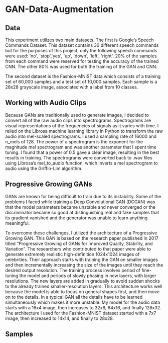 # GAN-Data-Augmentation

## Data
This experiment utilizes two main datasets.  The first is Google’s Speech Commands Dataset.  This dataset contains 30 different speech commands but for the purposes of this project, only the following speech commands were used: 'no', 'stop','yes', 'up', 'down', 'left', 'right'.  20% of the samples from each command were reserved for testing the accuracy of the trained CNN.  The other 80% was used for both the training of the GAN and CNN. 

The second dataset is the Fashion-MNIST data which consists of a training set of 60,000 samples and a test set of 10,000 samples.  Each sample is a 28x28 grayscale image, associated with a label from 10 classes.

## Working with Audio Clips
Because GANs are traditionally used to generate images, I decided to convert all of the raw audio clips into spectrograms.  Spectrograms are visual representations of the frequencies of signals as it varies with time.   I relied on the Librosa machine learning library in Python to transform the raw audio into mel-scaled spectrograms.  I used a sampling rate of 16000 and n_mels of 128.  The power of a spectrogram is the exponent for the magnitude mel spectrogram and was another parameter that I spent time tuning.  I found that a power of 0.5 gave a clear image, resulting in the best results in training.  The spectrograms were converted back to .wav files using Librosa’s mel_to_audio function, which inverts a mel spectrogram to audio using the Griffin-Lim algorithm.

## Progressive Growing GANs
GANs are known for being difficult to train due to its instability.  Some of the problems I faced while training a Deep Convolutional GAN (DCGAN) was that the  model parameters became unstable and never converged or the discriminator became so good at distinguishing real and fake samples that its gradient vanished and the generator was unable to learn anything meaningful.

To overcome these challenges, I utilized the architecture of a Progressive Growing GAN.  This GAN is based on the research paper published in 2017 titled “Progressive Growing of GANs for Improved Quality, Stability, and Variation”.  The researchers who contributed to that paper were able to generate extremely realistic high-definition 1024x1024 images of celebrities.  Their approach starts with training the GAN on smaller images and then incrementally increasing the size of the images until they reach the desired output resolution.  The training process involves period of fine-tuning the model and periods of slowly phasing in new layers, with larger resolutions.  The new layers are added in gradually to avoid sudden shocks to the already trained smaller-resolution layers.  This architecture works well because the model is able to focus on general shapes first, and then move on to the details.  In a typical GAN all the details have to be learned simultaneously which makes it more unstable.  My model for the audio data starts with a 16x4 image, then increases to 32x8, 64x16, and finally 128x32.  The architecture I used for the Fashion-MNIST dataset started with a 7x7 image, then increased to 14x14, and finally to 28x28.

## Samples

